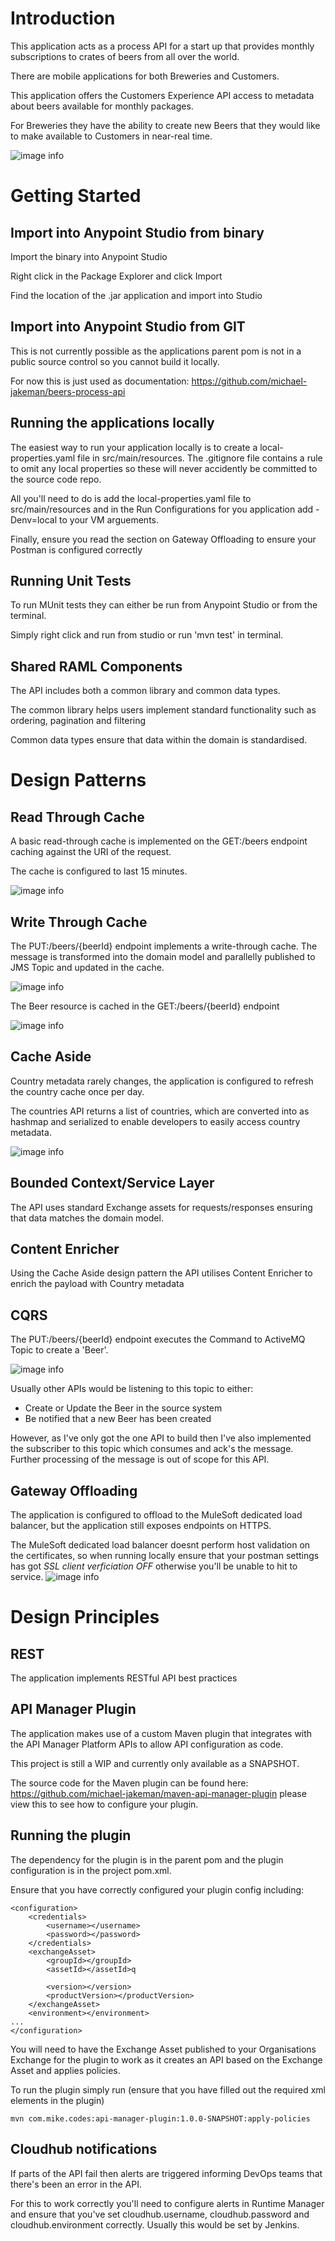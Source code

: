 # Introduction

This application acts as a process API for a start up that provides monthly subscriptions to crates of beers from all over the world.

There are mobile applications for both Breweries and Customers.

This application offers the Customers Experience API access to metadata about beers available for monthly packages.

For Breweries they have the ability to create new Beers that they would like to make available to Customers in near-real time.

![image info](./documentation/images/arch.jpg)

# Getting Started

## Import into Anypoint Studio from binary

Import the binary into Anypoint Studio

Right click in the Package Explorer and click Import

Find the location of the .jar application and import into Studio

## Import into Anypoint Studio from GIT

This is not currently possible as the applications parent pom is not in a public source control so you cannot build it locally.

For now this is just used as documentation: https://github.com/michael-jakeman/beers-process-api

## Running the applications locally

The easiest way to run your application locally is to create a local-properties.yaml file in src/main/resources. The .gitignore file contains a rule to omit any local properties so these will never accidently be committed to the source code repo.

All you'll need to do is add the local-properties.yaml file to src/main/resources and in the Run Configurations for you application add -Denv=local to your VM arguements.

Finally, ensure you read the section on Gateway Offloading to ensure your Postman is configured correctly

## Running Unit Tests

To run MUnit tests they can either be run from Anypoint Studio or from the terminal.

Simply right click and run from studio or run 'mvn test' in terminal.

## Shared RAML Components

The API includes both a common library and common data types.

The common library helps users implement standard functionality such as ordering, pagination and filtering

Common data types ensure that data within the domain is standardised.

# Design Patterns

## Read Through Cache

A basic read-through cache is implemented on the GET:/beers endpoint caching against the URI of the request.

The cache is configured to last 15 minutes.

![image info](./documentation/images/read-through.png)
	
## Write Through Cache

The PUT:/beers/{beerId} endpoint implements a write-through cache. The message is transformed into the domain model and parallelly published to JMS Topic and updated in the cache.

![image info](./documentation/images/write-through-1.png)

The Beer resource is cached in the GET:/beers/{beerId} endpoint

![image info](./documentation/images/write-through-2.png)

## Cache Aside
Country metadata rarely changes, the application is configured to refresh the country cache once per day.

The countries API returns a list of countries, which are converted into as hashmap and serialized to enable developers to easily access country metadata.

![image info](./documentation/images/cache-aside.png)

## Bounded Context/Service Layer

The API uses standard Exchange assets for requests/responses ensuring that data matches the domain model. 

## Content Enricher

Using the Cache Aside design pattern the API utilises Content Enricher to enrich the payload with Country metadata 

## CQRS

The PUT:/beers/{beerId} endpoint executes the Command to ActiveMQ Topic to create a 'Beer'.

![image info](./documentation/images/write-through-1.png)

Usually other APIs would be listening to this topic to either:

- Create or Update the Beer in the source system
- Be notified that a new Beer has been created

However, as I've only got the one API to build then I've also implemented the subscriber to this topic which consumes and ack's the message. Further processing of the message is out of scope for this API.

## Gateway Offloading

The application is configured to offload to the MuleSoft dedicated load balancer, but the application still exposes endpoints on HTTPS.

The MuleSoft dedicated load balancer doesnt perform host validation on the certificates, so when running locally ensure that your postman settings has got *SSL client verficiation OFF* otherwise you'll be unable to hit to service.
![image info](./documentation/images/ssl-termination.png)

# Design Principles

## REST

The application implements RESTful API best practices

## API Manager Plugin

The application makes use of a custom Maven plugin that integrates with the API Manager Platform APIs to allow API configuration as code.

This project is still a WIP and currently only available as a SNAPSHOT.

The source code for the Maven plugin can be found here: https://github.com/michael-jakeman/maven-api-manager-plugin please view this to see how to configure your plugin.

## Running the plugin

The dependency for the plugin is in the parent pom and the plugin configuration is in the project pom.xml.

Ensure that you have correctly configured your plugin config including:

```
<configuration>
    <credentials>
        <username></username>
        <password></password>
    </credentials>
    <exchangeAsset>
        <groupId></groupId>
        <assetId></assetId>q

        <version></version>
        <productVersion></productVersion>
    </exchangeAsset>
    <environment></environment>
...
</configuration>
```

You will need to have the Exchange Asset published to your Organisations Exchange for the plugin to work as it creates an API based on the Exchange Asset and applies policies.

To run the plugin simply run (ensure that you have filled out the required xml elements in the plugin)

```
mvn com.mike.codes:api-manager-plugin:1.0.0-SNAPSHOT:apply-policies
```

## Cloudhub notifications

If parts of the API fail then alerts are triggered informing DevOps teams that there's been an error in the API.

For this to work correctly you'll need to configure alerts in Runtime Manager and ensure that you've set cloudhub.username, cloudhub.password and cloudhub.environment correctly. Usually this would be set by Jenkins.